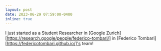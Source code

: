 ```yaml
---
layout: post
date: 2023-06-29 07:59:00-0400
inline: true
---
```


I just started as a Student Researcher in [Google Zurich][https://research.google/people/federico-tombari/] in [Federico Tombari][https://federicotombari.github.io/]'s team!
